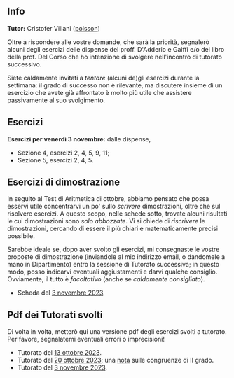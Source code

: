 ## Info

**Tutor:** Cristofer Villani ([poisson](https://poisson.phc.dm.unipi.it/~cvillani)) 

Oltre a rispondere alle vostre domande, che sarà la priorità, segnalerò alcuni degli esercizi delle dispense dei proff. D'Adderio e Gaiffi e/o del libro della prof. Del Corso che ho intenzione di svolgere nell'incontro di tutorato successivo. 

Siete caldamente invitati a *tentare* (alcuni de)gli esercizi durante la settimana: il grado di successo non è rilevante, ma discutere insieme di un esercizio che avete già affrontato è molto più utile che assistere passivamente al suo svolgimento. 

## Esercizi

**Esercizi per venerdì 3 novembre:** dalle dispense, 

- Sezione 4, esercizi 2, 4, 5, 9, 11;
- Sezione 5, esercizi 2, 4, 5.

## Esercizi di dimostrazione

In seguito al Test di Aritmetica di ottobre, abbiamo pensato che possa esservi utile concentrarvi un po' sullo *scrivere* dimostrazioni, oltre che sul risolvere esercizi. A questo scopo, nelle schede sotto, trovate alcuni risultati le cui dimostrazioni sono *solo abbozzate*. Vi si chiede di *riscrivere* le dimostrazioni, cercando di essere il più chiari e matematicamente precisi possibile. 

Sarebbe ideale se, dopo aver svolto gli esercizi, mi consegnaste le vostre proposte di dimostrazione (inviandole al mio indirizzo email, o dandomele a mano in Dipartimento) entro la sessione di Tutorato successiva; in questo modo, posso indicarvi eventuali aggiustamenti e darvi qualche consiglio. Ovviamente, il tutto è *facoltativo* (anche se *caldamente consigliato*). 

- Scheda del [3 novembre 2023](/EserciziDimAritmetica03112023.pdf).


## Pdf dei Tutorati svolti

Di volta in volta, metterò qui una versione pdf degli esercizi svolti a tutorato. Per favore, segnalatemi eventuali errori o imprecisioni!

- Tutorato del [13 ottobre 2023](/TutoratoAritmetica13102023.pdf).
- Tutorato del [20 ottobre 2023](/TutoratoAritmetica20102023.pdf); una [nota](/Congruenze_di_II_grado.pdf) sulle congruenze di II grado.
- Tutorato del [3 novembre 2023](/TutoratoAritmetica03112023.pdf).
